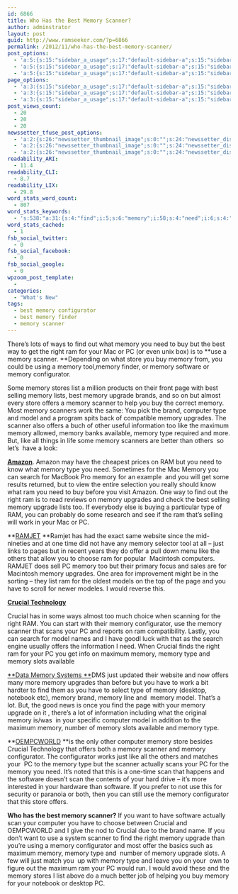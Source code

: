 ```yaml
---
id: 6866
title: Who Has the Best Memory Scanner?
author: adminstrator
layout: post
guid: http://www.ramseeker.com/?p=6866
permalink: /2012/11/who-has-the-best-memory-scanner/
post_options:
  - 'a:5:{s:15:"sidebar_a_usage";s:17:"default-sidebar-a";s:15:"sidebar_b_usage";s:17:"default-sidebar-b";s:9:"hwa_usage";s:17:"default-headerbar";s:8:"ad_above";s:0:"";s:8:"ad_below";s:0:"";}'
  - 'a:5:{s:15:"sidebar_a_usage";s:17:"default-sidebar-a";s:15:"sidebar_b_usage";s:17:"default-sidebar-b";s:9:"hwa_usage";s:17:"default-headerbar";s:8:"ad_above";s:0:"";s:8:"ad_below";s:0:"";}'
  - 'a:5:{s:15:"sidebar_a_usage";s:17:"default-sidebar-a";s:15:"sidebar_b_usage";s:17:"default-sidebar-b";s:9:"hwa_usage";s:17:"default-headerbar";s:8:"ad_above";s:0:"";s:8:"ad_below";s:0:"";}'
page_options:
  - 'a:3:{s:15:"sidebar_a_usage";s:17:"default-sidebar-a";s:15:"sidebar_b_usage";s:17:"default-sidebar-b";s:9:"hwa_usage";s:17:"default-headerbar";}'
  - 'a:3:{s:15:"sidebar_a_usage";s:17:"default-sidebar-a";s:15:"sidebar_b_usage";s:17:"default-sidebar-b";s:9:"hwa_usage";s:17:"default-headerbar";}'
  - 'a:3:{s:15:"sidebar_a_usage";s:17:"default-sidebar-a";s:15:"sidebar_b_usage";s:17:"default-sidebar-b";s:9:"hwa_usage";s:17:"default-headerbar";}'
post_views_count:
  - 20
  - 20
  - 20
newssetter_tfuse_post_options:
  - 'a:2:{s:26:"newssetter_thumbnail_image";s:0:"";s:24:"newssetter_disable_image";s:4:"true";}'
  - 'a:2:{s:26:"newssetter_thumbnail_image";s:0:"";s:24:"newssetter_disable_image";s:4:"true";}'
  - 'a:2:{s:26:"newssetter_thumbnail_image";s:0:"";s:24:"newssetter_disable_image";s:4:"true";}'
readability_ARI:
  - 11.4
readability_CLI:
  - 8.7
readability_LIX:
  - 29.8
word_stats_word_count:
  - 807
word_stats_keywords:
  - 's:538:"a:31:{s:4:"find";i:5;s:6:"memory";i:58;s:4:"need";i:6;s:4:"best";i:6;s:5:"right";i:5;s:7:"scanner";i:8;s:5:"store";i:4;s:8:"software";i:4;s:12:"configurator";i:6;s:4:"list";i:3;s:4:"page";i:3;s:7:"selling";i:4;s:7:"upgrade";i:5;s:6:"offers";i:6;s:4:"work";i:3;s:5:"brand";i:3;s:8:"computer";i:4;s:4:"type";i:10;s:5:"model";i:4;s:8:"upgrades";i:5;s:11:"information";i:3;s:4:"like";i:4;s:7:"maximum";i:5;s:9:"available";i:3;s:6:"amazon";i:4;s:6:"search";i:3;s:6:"ramjet";i:3;s:4:"just";i:4;s:7:"crucial";i:6;s:5:"slots";i:3;s:4:"scan";i:3;}";'
word_stats_cached:
  - 1
fsb_social_twitter:
  - 0
fsb_social_facebook:
  - 0
fsb_social_google:
  - 0
wpzoom_post_template:
  - 
categories:
  - "What's New"
tags:
  - best memory configurator
  - best memory finder
  - memory scanner
---
```

There&#8217;s lots of ways to find out what memory you need to buy but the best way to get the right ram for your Mac or PC (or even unix box) is to **use a memory scanner. **Depending on what store you buy memory from, you could be using a memory tool,memory finder, or memory software or memory configurator.

Some memory stores list a million products on their front page with best selling memory lists, best memory upgrade brands, and so on but almost every store offers a memory scanner to help you buy the correct memory. Most memory scanners work the same: You pick the brand, computer type and model and a program spits back of compatible memory upgrades. The scanner also offers a buch of other useful information too like the maximum memory allowed, memory banks available, memory type required and more. But, like all things in life some memory scanners are better than others  so let&#8217;s  have a look:

[**Amazon**][1]. Amazon may have the cheapest prices on RAM but you need to know what memory type you need. Sometimes for the Mac Memory you can search for MacBook Pro memory for an example  and you will get some results returned, but to view the entire selection you really should know what ram you need to buy before you visit Amazon. One way to find out the right ram is to read reviews on memory upgrades and check the best selling memory upgrade lists too. If everybody else is buying a particular type of RAM, you can probably do some research and see if the ram that&#8217;s selling will work in your Mac or PC.

**[RAMJET][2] **Ramjet has had the exact same website since the mid-nineties and at one time did not have any memory selector tool at all &#8211; just links to pages but in recent years they do offer a pull down menu like the others that allow you to choose ram for popular  Macintosh computers. RAMJET does sell PC memory too but their primary focus and sales are for Macintosh memory upgrades. One area for improvement might be in the sorting &#8211; they list ram for the oldest models on the top of the page and you have to scroll for newer modeles. I would reverse this.

[**Crucial Technology**][3]

Crucial has in some ways almost too much choice when scanning for the right RAM. You can start with their memory configurator, use the memory scanner that scans your PC and reports on ram compatibility. Lastly, you can search for model names and I have goodl luck with that as the search engine usually offers the information I need. When Crucial finds the right ram for your PC you get info on maximum memory, memory type and memory slots available

[**Data Memory Systems **][4]DMS just updated their website and now offers many more memory upgrades than before but you have to work a bit hardter to find them as you have to select type of memory (desktop, notebook etc), memory brand, memory line and  memory model. That&#8217;s a lot. But, the good news is once you find the page with your memory upgrade on it , there&#8217;s a lot of information including what the original memory is/was  in your specific computer model in addition to the maximum memory, number of memory slots available and memory type.

**[OEMPCWORLD][5] **is the only other computer memory store besides Crucial Technology that offers both a memory scanner and memory configurator. The configurator works just like all the others and matches your  PC to the memory type but the scanner actually scans your PC for the memory you need. It&#8217;s noted that this is a one-time scan that happens and the software doesn&#8217;t scan the contents of your hard drive &#8211; it&#8217;s more interested in your hardware than software. If you prefer to not use this for security or paranoia or both, then you can still use the memory configurator that this store offers.

**Who has the best memory scanner?** If you want to have software actually scan your computer you have to choose between Crucial and OEMPCWORLD and I give the nod to Crucial due to the brand name. If you don&#8217;t want to use a system scanner to find the right memory upgrade than you&#8217;re using a memory configurator and most offer the basics such as maximum memory, memory type and  number of memory upgrade slots. A few will just match you  up with memory type and leave you on your  own to figure out the maximum ram your PC would run. I would avoid these and the memory stores I list above do a much better job of helping you buy memory for your notebook or desktop PC.

&nbsp;

&nbsp;

&nbsp;

&nbsp;

&nbsp;

&nbsp;

&nbsp;

&nbsp;

 [1]: http://www.amazon.com/?_encoding=UTF8&tag=ramseeker-20&linkCode=ur2&camp=1789&creative=390957
 [2]: http://www.ramjet.com
 [3]: http://www.anrdoezrs.net/click-1548159-10273954
 [4]: http://www.datamemorysystems.com
 [5]: http://www.oempcworld.com